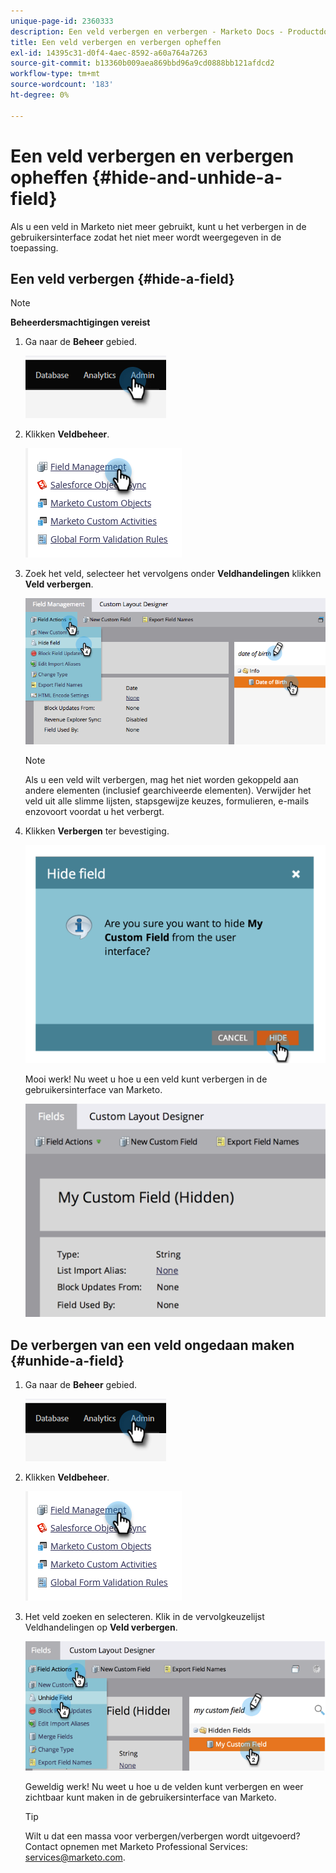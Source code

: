 ```yaml
---
unique-page-id: 2360333
description: Een veld verbergen en verbergen - Marketo Docs - Productdocumentatie
title: Een veld verbergen en verbergen opheffen
exl-id: 14395c31-d0f4-4aec-8592-a60a764a7263
source-git-commit: b13360b009aea869bbd96a9cd0888bb121afdcd2
workflow-type: tm+mt
source-wordcount: '183'
ht-degree: 0%

---
```


# Een veld verbergen en verbergen opheffen {#hide-and-unhide-a-field}

Als u een veld in Marketo niet meer gebruikt, kunt u het verbergen in de gebruikersinterface zodat het niet meer wordt weergegeven in de toepassing.

## Een veld verbergen {#hide-a-field}

>[!NOTE]
>
>**Beheerdersmachtigingen vereist**

1. Ga naar de **Beheer** gebied.

   ![](assets/hide-and-unhide-a-field-1.png)

1. Klikken **Veldbeheer**.

   ![](assets/hide-and-unhide-a-field-2.png)

1. Zoek het veld, selecteer het vervolgens onder **Veldhandelingen** klikken **Veld verbergen**.

   ![](assets/hide-and-unhide-a-field-3.png)

   >[!NOTE]
   >
   >Als u een veld wilt verbergen, mag het niet worden gekoppeld aan andere elementen (inclusief gearchiveerde elementen). Verwijder het veld uit alle slimme lijsten, stapsgewijze keuzes, formulieren, e-mails enzovoort voordat u het verbergt.

1. Klikken **Verbergen** ter bevestiging.

   ![](assets/hide-and-unhide-a-field-4.png)

   Mooi werk! Nu weet u hoe u een veld kunt verbergen in de gebruikersinterface van Marketo.

   ![](assets/hide-and-unhide-a-field-5.png)

## De verbergen van een veld ongedaan maken {#unhide-a-field}

1. Ga naar de **Beheer** gebied.

   ![](assets/hide-and-unhide-a-field-6.png)

1. Klikken **Veldbeheer**.

   ![](assets/hide-and-unhide-a-field-7.png)

1. Het veld zoeken en selecteren. Klik in de vervolgkeuzelijst Veldhandelingen op **Veld verbergen**.

   ![](assets/hide-and-unhide-a-field-8.png)

   Geweldig werk! Nu weet u hoe u de velden kunt verbergen en weer zichtbaar kunt maken in de gebruikersinterface van Marketo.

   >[!TIP]
   >
   >Wilt u dat een massa voor verbergen/verbergen wordt uitgevoerd? Contact opnemen met Marketo Professional Services: services@marketo.com.
